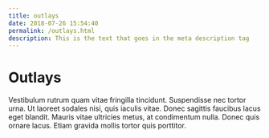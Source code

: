 ```yaml
---
title: outlays
date: 2018-07-26 15:54:40
permalink: /outlays.html
description: This is the text that goes in the meta description tag
---
```


# Outlays

<p id="lead-in">Vestibulum rutrum quam vitae fringilla tincidunt. Suspendisse nec tortor urna. Ut laoreet sodales nisi, quis iaculis vitae. Donec sagittis faucibus lacus eget blandit. Mauris vitae ultricies metus, at condimentum nulla. Donec quis ornare lacus. Etiam gravida mollis tortor quis porttitor.</p>

<div id="viz"></div>

<script src="/assets/outlays.js" />
